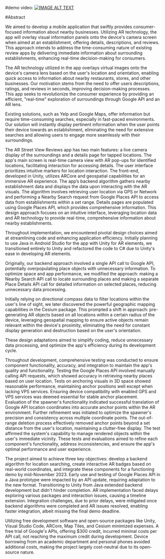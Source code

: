 #demo video:
[![IMAGE ALT TEXT](http://img.youtube.com/vi/a9iC52XTWP8/0.jpg)](http://www.youtube.com/watch?v=a9iC52XTWP8 "D11 ARStreet View Reviews")

#Abstract

We aimed to develop a mobile application that swiftly provides consumer-focused information about nearby businesses. Utilizing AR technology, the app will overlay visual information panels onto the device's camera screen when aimed at an establishment, offering details, descriptions, and reviews. This approach intends to address the time-consuming nature of existing review apps by delivering immediate information about surrounding establishments, enhancing real-time decision-making for consumers.
 
The AR technology utilized in the app overlays virtual images onto the device's camera lens based on the user's location and orientation, enabling quick access to information about nearby restaurants, stores, and other businesses. Our motivation stems from the need to offer users descriptions, ratings, and reviews in seconds, improving decision-making processes. This app seeks to revolutionize the consumer experience by providing an efficient, "real-time" exploration of surroundings through Google API and an AR lens.
 
Existing solutions, such as Yelp and Google Maps, offer information but require time-consuming searches, especially in fast-paced environments. Our solution will instantly display pertinent information when the user points their device towards an establishment, eliminating the need for extensive searches and allowing users to engage more seamlessly with their surroundings.

The AR Street View Reviews app has two main features: a live camera display of the surroundings and a details page for tapped locations. The app's main screen is real-time camera view with AR pop-ups for identified locations, facilitating interaction for accessing details. The user interface prioritizes intuitive markers for location interaction. The front-end, developed in Unity, utilizes ARCore and geospatial capabilities for an immersive AR experience. The app’s backend algorithm gathers nearby establishment data and displays the data upon interacting with the AR visuals. The algorithm involves retrieving user location via GPS or Network and performing a Nearby Search request from Google Places API to access data from establishments within a set range. Details pages are populated using Google Places API, which provides comprehensive information. This design approach focuses on an intuitive interface, leveraging location data and AR technology to provide real-time, comprehensive information about nearby establishments.

Throughout implementation, we encountered pivotal design choices aimed at streamlining code and enhancing application efficiency. Initially planning to use Java in Android Studio for the app with Unity for AR elements, we transitioned entirely to Unity and refactored the code to C# due to Unity's ease in developing AR elements.
 
Originally, our backend approach involved a single API call to Google API, potentially overpopulating place objects with unnecessary information. To optimize space and app performance, we modified the approach: making a Nearby Search API call to locate surrounding places and making a separate Place Details API call for detailed information on selected places, reducing unnecessary data processing.
 
Initially relying on directional compass data to filter locations within the user's line of sight, we later discovered the powerful geographic mapping capabilities in the Cesium package. This prompted a shift in approach: pre-generating AR objects based on all locations within a certain radius of the device, leveraging geospatial mapping to ensure active objects remain relevant within the device's proximity, eliminating the need for constant display generation and destruction based on the user's orientation.
 
These design adaptations aimed to simplify coding, reduce unnecessary data processing, and optimize the app's efficiency during its development cycle.

Throughout development, comprehensive testing was conducted to ensure component functionality, accuracy, and integration to maintain the app's quality and functionality. Testing the Google Places API involved manually calling API requests, which showed accuracy in retrieving nearby places based on user location. Tests on anchoring visuals in 3D space showed reasonable performance, maintaining anchor positions well except when lacking VPS services. Ensuring device compatibility with enabled GPS and VPS services was deemed essential for stable anchor placement. Evaluation of the spawner's functionality indicated successful translation of Google API location coordinates into accurate anchor points within the AR environment. Further refinement was initiated to optimize the spawner's precision and consistency across multiple coordinate points. The out-of-range deletion process effectively removed anchor points beyond a set distance from the user's location, maintaining a clutter-free display. The test affirmed the system's capability to manage rendered objects within the user's immediate vicinity. These tests and evaluations aimed to refine each component's functionality, address inconsistencies, and ensure the app's optimal performance and user experience.

The project aimed to achieve three key objectives: develop a backend algorithm for location searching, create interactive AR badges based on real-world coordinates, and integrate these components for a functioning demo by mid-November 2023. Early use and testing of Google Places API in a Java prototype were impacted by an API update, requiring adaptation to the new format. Transitioning to Unity from Java extended backend development but didn't hinder completion. AR implementation faced delays exploring various packages and interaction issues, causing a timeline extension. Integration challenges, due to prior delays, were mitigated once backend algorithms were completed and AR issues resolved, enabling faster integration, albeit missing the final demo deadline. 

Utilizing free development software and open-source packages like Unity, Visual Studio Code, ARCore, Map Tiles, and Cesium minimized expenses. A free trial of Google's APIs, offering $300 credit, incurred minimal costs per API call, not reaching the maximum credit during development. Device borrowing from an academic department and personal phones avoided additional costs, making the project largely cost-neutral due to its open-source nature.
